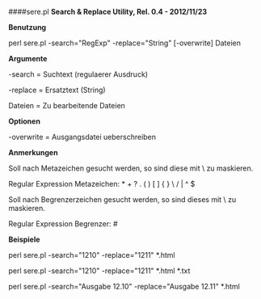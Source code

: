 
####sere.pl
**Search & Replace Utility, Rel. 0.4 - 2012/11/23**

**Benutzung**

perl sere.pl -search="RegExp" -replace="String" [-overwrite] Dateien

**Argumente**

-search  = Suchtext (regulaerer Ausdruck)

-replace = Ersatztext (String)

Dateien  = Zu bearbeitende Dateien

**Optionen**

-overwrite = Ausgangsdatei ueberschreiben

**Anmerkungen**

Soll nach Metazeichen gesucht werden, so sind diese mit \ zu maskieren.

Regular Expression Metazeichen: * + ? . ( ) [ ] { } \ / | ^ $

Soll nach Begrenzerzeichen gesucht werden, so sind dieses mit \ zu maskieren.

Regular Expression Begrenzer: #

**Beispiele**

perl sere.pl -search="1210" -replace="1211" *.html

perl sere.pl -search="1210" -replace="1211" *.html *.txt

perl sere.pl -search="Ausgabe 12\.10" -replace="Ausgabe 12.11" *.html
